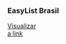 ### EasyList Brasil
[Visualizar](https://raw.githubusercontent.com/easylistbrasil/easylistbrasil/filtro/easylistbrasil.txt)  
[a link](raw.githubusercontent.com/easylistbrasil/easylistbrasil/filtro/easylistbrasil.txt&title=EasyList)
